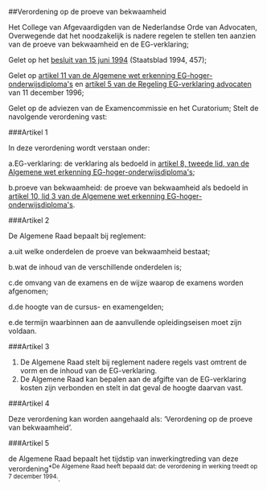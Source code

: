 <meta http-equiv='Content-Type' content='text/html; charset=utf-8' />

##Verordening op de proeve van bekwaamheid

Het College van Afgevaardigden van de Nederlandse Orde van Advocaten,
Overwegende dat het noodzakelijk is nadere regelen te stellen ten aanzien van de proeve van bekwaamheid en de EG-verklaring;

Gelet op het [besluit van 15 juni 1994](../../../../../../../../AMvB/besluit/aanwijzing/bevoegde/autoriteit/voor/afgifte/van/een/eg-verklaring/etc/BWBR0006742/README.md) (Staatsblad 1994, 457);

Gelet op [artikel 11 van de Algemene wet erkenning EG-hoger-onderwijsdiploma's](../../../../../../../../wet/algemene/wet/erkenning/eg-hoger-onderwijsdiploma's/BWBR0006317/README.md) en [artikel 5 van de Regeling EG-verklaring advocaten](../../../../../../../../ministeriele-regeling/regeling/eg-verklaring/advocaten/1996/BWBR0008351/README.md) van 11 december 1996;

Gelet op de adviezen van de Examencommissie en het Curatorium;
Stelt de navolgende verordening vast:

###Artikel 1 

In deze verordening wordt verstaan onder:

a.EG-verklaring: de verklaring als bedoeld in [artikel 8, tweede lid, van de Algemene wet erkenning EG-hoger-onderwijsdiploma's](../../../../../../../../wet/algemene/wet/erkenning/eg-hoger-onderwijsdiploma's/BWBR0006317/README.md);

b.proeve van bekwaamheid: de proeve van bekwaamheid als bedoeld in [artikel 10, lid 3 van de Algemene wet erkenning EG-hoger-onderwijsdiploma's](../../../../../../../../wet/algemene/wet/erkenning/eg-hoger-onderwijsdiploma's/BWBR0006317/README.md).

###Artikel 2 

De Algemene Raad bepaalt bij reglement:

a.uit welke onderdelen de proeve van bekwaamheid bestaat;

b.wat de inhoud van de verschillende onderdelen is;

c.de omvang van de examens en de wijze waarop de examens worden afgenomen;

d.de hoogte van de cursus- en examengelden;

e.de termijn waarbinnen aan de aanvullende opleidingseisen moet zijn voldaan.

###Artikel 3 

1. De Algemene Raad stelt bij reglement nadere regels vast omtrent de vorm en de inhoud van de EG-verklaring.
2. De Algemene Raad kan bepalen aan de afgifte van de EG-verklaring kosten zijn verbonden en stelt in dat geval de hoogte daarvan vast.

###Artikel 4 

Deze verordening kan worden aangehaald als: ‘Verordening op de proeve van bekwaamheid’.

###Artikel 5 

de Algemene Raad bepaalt het tijdstip van inwerkingtreding van deze verordening<sup>*De Algemene Raad heeft bepaald dat: de verordening in werking treedt op 7 december 1994.</sup>.
